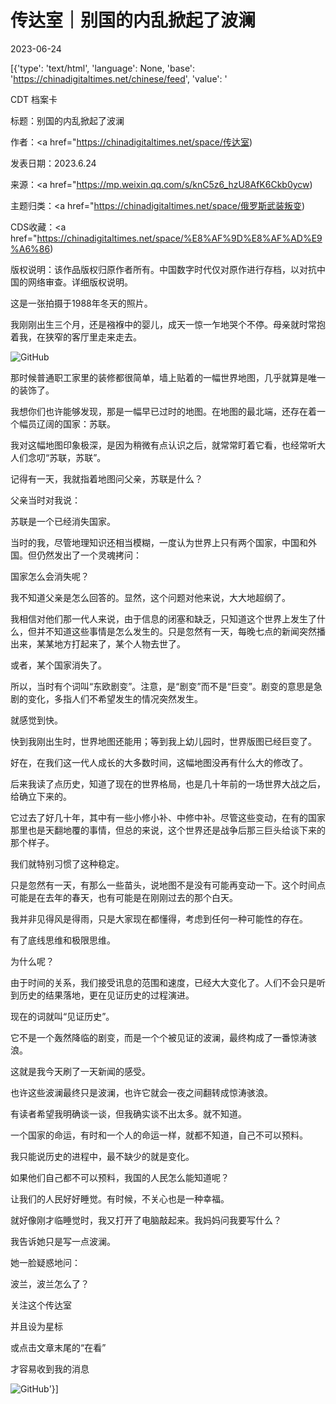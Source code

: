 # 传达室｜别国的内乱掀起了波澜

2023-06-24

[{'type': 'text/html', 'language': None, 'base': 'https://chinadigitaltimes.net/chinese/feed', 'value': '

CDT 档案卡

标题：别国的内乱掀起了波澜

作者：<a href="https://chinadigitaltimes.net/space/传达室)

发表日期：2023.6.24

来源：<a href="https://mp.weixin.qq.com/s/knC5z6_hzU8AfK6Ckb0ycw)

主题归类：<a href="https://chinadigitaltimes.net/space/俄罗斯武装叛变)

CDS收藏：<a href="https://chinadigitaltimes.net/space/%E8%AF%9D%E8%AF%AD%E9%A6%86)

版权说明：该作品版权归原作者所有。中国数字时代仅对原作进行存档，以对抗中国的网络审查。详细版权说明。





这是一张拍摄于1988年冬天的照片。

我刚刚出生三个月，还是襁褓中的婴儿，成天一惊一乍地哭个不停。母亲就时常抱着我，在狭窄的客厅里走来走去。

![GitHub](https://chinadigitaltimes.net/chinese/files/2023/06/post-697508-64976b259e4f9.)

那时候普通职工家里的装修都很简单，墙上贴着的一幅世界地图，几乎就算是唯一的装饰了。

我想你们也许能够发现，那是一幅早已过时的地图。在地图的最北端，还存在着一个幅员辽阔的国家：苏联。

我对这幅地图印象极深，是因为稍微有点认识之后，就常常盯着它看，也经常听大人们念叨“苏联，苏联”。

记得有一天，我就指着地图问父亲，苏联是什么？

父亲当时对我说：

苏联是一个已经消失国家。

当时的我，尽管地理知识还相当模糊，一度认为世界上只有两个国家，中国和外国。但仍然发出了一个灵魂拷问：

国家怎么会消失呢？

我不知道父亲是怎么回答的。显然，这个问题对他来说，大大地超纲了。

我相信对他们那一代人来说，由于信息的闭塞和缺乏，只知道这个世界上发生了什么，但并不知道这些事情是怎么发生的。只是忽然有一天，每晚七点的新闻突然播出来，某某地方打起来了，某个人物去世了。

或者，某个国家消失了。

所以，当时有个词叫“东欧剧变”。注意，是“剧变”而不是“巨变”。剧变的意思是急剧的变化，多指人们不希望发生的情况突然发生。

就感觉到快。

快到我刚出生时，世界地图还能用；等到我上幼儿园时，世界版图已经巨变了。

好在，在我们这一代人成长的大多数时间，这幅地图没再有什么大的修改了。

后来我读了点历史，知道了现在的世界格局，也是几十年前的一场世界大战之后，给确立下来的。

它过去了好几十年，其中有一些小修小补、中修中补。尽管这些变动，在有的国家那里也是天翻地覆的事情，但总的来说，这个世界还是战争后那三巨头给谈下来的那个样子。

我们就特别习惯了这种稳定。

只是忽然有一天，有那么一些苗头，说地图不是没有可能再变动一下。这个时间点可能是在去年的春天，也有可能是在刚刚过去的那个白天。

我并非见得风是得雨，只是大家现在都懂得，考虑到任何一种可能性的存在。

有了底线思维和极限思维。

为什么呢？

由于时间的关系，我们接受讯息的范围和速度，已经大大变化了。人们不会只是听到历史的结果落地，更在见证历史的过程演进。

现在的词就叫“见证历史”。

它不是一个轰然降临的剧变，而是一个个被见证的波澜，最终构成了一番惊涛骇浪。

这就是我今天刷了一天新闻的感受。

也许这些波澜最终只是波澜，也许它就会一夜之间翻转成惊涛骇浪。

有读者希望我明确谈一谈，但我确实谈不出太多。就不知道。

一个国家的命运，有时和一个人的命运一样，就都不知道，自己不可以预料。

我只能说历史的进程中，最不缺少的就是变化。

如果他们自己都不可以预料，我国的人民怎么能知道呢？

让我们的人民好好睡觉。有时候，不关心也是一种幸福。

就好像刚才临睡觉时，我又打开了电脑敲起来。我妈妈问我要写什么？

我告诉她只是写一点波澜。

她一脸疑惑地问：

波兰，波兰怎么了？

关注这个传达室

并且设为星标

或点击文章末尾的“在看”

才容易收到我的消息

![GitHub](https://chinadigitaltimes.net/chinese/files/2023/06/post-697508-64976b25a73e1.)'}]